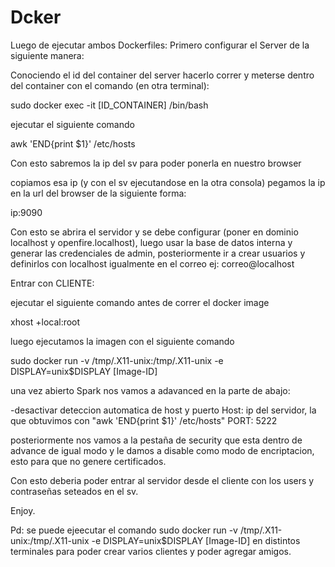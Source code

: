 # Dcker

Luego de ejecutar ambos Dockerfiles:
Primero configurar el Server de la siguiente manera:

Conociendo el id del container del server hacerlo correr y meterse dentro del container
con el comando (en otra terminal):

sudo docker exec -it [ID_CONTAINER] /bin/bash

ejecutar el siguiente comando 

awk 'END{print $1}' /etc/hosts

Con esto sabremos la ip del sv para poder ponerla en nuestro browser

copiamos esa ip (y con el sv ejecutandose en la otra consola) pegamos la ip en la url
del browser de la siguiente forma:

ip:9090

Con esto se abrira el servidor y se debe configurar (poner en dominio localhost y openfire.localhost), luego usar la base de datos interna y generar las credenciales de admin, posteriormente ir a crear usuarios y definirlos con localhost igualmente en el correo ej: correo@localhost

Entrar con CLIENTE:

ejecutar el siguiente comando antes de correr el docker image

xhost +local:root

luego ejecutamos la imagen con el siguiente comando

sudo docker run -v /tmp/.X11-unix:/tmp/.X11-unix -e DISPLAY=unix$DISPLAY [Image-ID]

una vez abierto Spark nos vamos a adavanced en la parte de abajo:

-desactivar deteccion automatica de host y puerto
Host: ip del servidor, la que obtuvimos con "awk 'END{print $1}' /etc/hosts"
PORT: 5222

posteriormente nos vamos a la pestaña de security que esta dentro de advance de igual modo y le damos a disable como modo de encriptacion, esto para que no genere certificados.


Con esto deberia poder entrar al servidor desde el cliente con los users y contraseñas seteados en el sv.

Enjoy.

Pd: se puede ejeecutar el comando sudo docker run -v /tmp/.X11-unix:/tmp/.X11-unix -e DISPLAY=unix$DISPLAY [Image-ID] en distintos terminales para poder crear varios clientes y poder agregar amigos.







